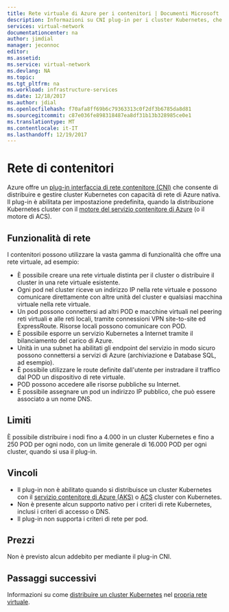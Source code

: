```yaml
---
title: Rete virtuale di Azure per i contenitori | Documenti Microsoft
description: Informazioni su CNI plug-in per i cluster Kubernetes, che consente ai contenitori di comunicare tra loro e altre risorse, in una rete virtuale.
services: virtual-network
documentationcenter: na
author: jimdial
manager: jeconnoc
editor: 
ms.assetid: 
ms.service: virtual-network
ms.devlang: NA
ms.topic: 
ms.tgt_pltfrm: na
ms.workload: infrastructure-services
ms.date: 12/18/2017
ms.author: jdial
ms.openlocfilehash: f70afa8ff69b6c79363313c0f2df3b6785da8d81
ms.sourcegitcommit: c87e036fe898318487ea8df31b13b328985ce0e1
ms.translationtype: MT
ms.contentlocale: it-IT
ms.lasthandoff: 12/19/2017
---
```

# <a name="container-networking"></a>Rete di contenitori

Azure offre un [plug-in interfaccia di rete contenitore (CNI)](https://github.com/Azure/azure-container-networking/blob/master/docs/cni.md) che consente di distribuire e gestire cluster Kubernetes con capacità di rete di Azure nativa. Il plug-in è abilitata per impostazione predefinita, quando la distribuzione Kubernetes cluster con il [motore del servizio contenitore di Azure](https://github.com/Azure/acs-engine) (o il motore di ACS).

## <a name="networking-capabilities"></a>Funzionalità di rete

I contenitori possono utilizzare la vasta gamma di funzionalità che offre una rete virtuale, ad esempio:
-   È possibile creare una rete virtuale distinta per il cluster o distribuire il cluster in una rete virtuale esistente. 
-   Ogni pod nel cluster riceve un indirizzo IP nella rete virtuale e possono comunicare direttamente con altre unità del cluster e qualsiasi macchina virtuale nella rete virtuale. 
-   Un pod possono connettersi ad altri POD e macchine virtuali nel peering reti virtuali e alle reti locali, tramite connessioni VPN site-to-site ed ExpressRoute. Risorse locali possono comunicare con POD. 
-   È possibile esporre un servizio Kubernetes a Internet tramite il bilanciamento del carico di Azure.  
-   Unità in una subnet ha abilitati gli endpoint del servizio in modo sicuro possono connettersi a servizi di Azure (archiviazione e Database SQL, ad esempio).
-   È possibile utilizzare le route definite dall'utente per instradare il traffico dal POD un dispositivo di rete virtuale. 
-   POD possono accedere alle risorse pubbliche su Internet.
-   È possibile assegnare un pod un indirizzo IP pubblico, che può essere associato a un nome DNS.
 
## <a name="limits"></a>Limiti
È possibile distribuire i nodi fino a 4.000 in un cluster Kubernetes e fino a 250 POD per ogni nodo, con un limite generale di 16.000 POD per ogni cluster, quando si usa il plug-in.

## <a name="constraints"></a>Vincoli
- Il plug-in non è abilitato quando si distribuisce un cluster Kubernetes con il [servizio contenitore di Azure (AKS)](../aks/intro-kubernetes.md?toc=%2fazure%2fvirtual-network%2ftoc.json) o [ACS](../container-service/kubernetes/container-service-intro-kubernetes.md?toc=%2fazure%2fvirtual-network%2ftoc.json) cluster con Kubernetes.
- Non è presente alcun supporto nativo per i criteri di rete Kubernetes, inclusi i criteri di accesso o DNS.
- Il plug-in non supporta i criteri di rete per pod.

## <a name="pricing"></a>Prezzi
Non è previsto alcun addebito per mediante il plug-in CNI.

## <a name="next-steps"></a>Passaggi successivi

Informazioni su come [distribuire un cluster Kubernetes](https://github.com/Azure/acs-engine/blob/master/docs/kubernetes/deploy.md) nel [propria rete virtuale](https://github.com/Azure/acs-engine/blob/master/docs/kubernetes/features.md#using-azure-integrated-networking-cni).
